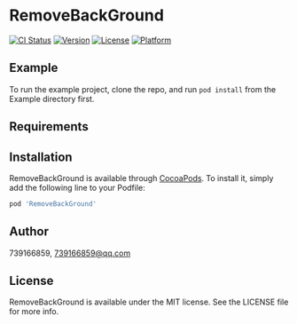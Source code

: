 # RemoveBackGround

[![CI Status](https://img.shields.io/travis/739166859/RemoveBackGround.svg?style=flat)](https://travis-ci.org/739166859/RemoveBackGround)
[![Version](https://img.shields.io/cocoapods/v/RemoveBackGround.svg?style=flat)](https://cocoapods.org/pods/RemoveBackGround)
[![License](https://img.shields.io/cocoapods/l/RemoveBackGround.svg?style=flat)](https://cocoapods.org/pods/RemoveBackGround)
[![Platform](https://img.shields.io/cocoapods/p/RemoveBackGround.svg?style=flat)](https://cocoapods.org/pods/RemoveBackGround)

## Example

To run the example project, clone the repo, and run `pod install` from the Example directory first.

## Requirements

## Installation

RemoveBackGround is available through [CocoaPods](https://cocoapods.org). To install
it, simply add the following line to your Podfile:

```ruby
pod 'RemoveBackGround'
```

## Author

739166859, 739166859@qq.com

## License

RemoveBackGround is available under the MIT license. See the LICENSE file for more info.
